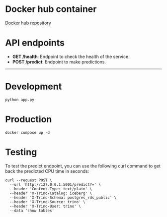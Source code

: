 # Docker hub container
[Docker hub repository](https://hub.docker.com/repository/docker/inquerydata/inquery-predictor/general)

# API endpoints

- **GET /health**: Endpoint to check the health of the service.
- **POST /predict**: Endpoint to make predictions.
___


# Development
```
python app.py
```

# Production
```
docker compose up -d
```
# Testing

To test the predict endpoint, you can use the following curl command to get back the predicted CPU time in seconds:

```
curl --request POST \
  --url 'http://127.0.0.1:5001/predict?=' \
  --header 'Content-Type: text/plain' \
  --header 'X-Trino-Catalog: iceberg' \
  --header 'X-Trino-Schema: postgres_rds_public' \
  --header 'X-Trino-Source: trino' \
  --header 'X-Trino-User: trino' \
  --data 'show tables'
```

